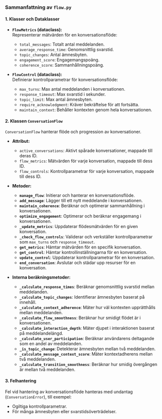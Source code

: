 ### **Sammanfattning av `flow.py`**

#### **1. Klasser och Dataklasser**

- **`FlowMetrics` (dataclass):**  
  Representerar mätvärden för en konversationsflöde:
  - `total_messages`: Totalt antal meddelanden.
  - `average_response_time`: Genomsnittlig svarstid.
  - `topic_changes`: Antal ämnesbyten.
  - `engagement_score`: Engagemangspoäng.
  - `coherence_score`: Sammanhållningspoäng.

- **`FlowControl` (dataclass):**  
  Definierar kontrollparametrar för konversationsflöde:
  - `max_turns`: Max antal meddelanden i konversationen.
  - `response_timeout`: Max svarstid i sekunder.
  - `topic_limit`: Max antal ämnesbyten.
  - `require_acknowledgment`: Kräver bekräftelse för att fortsätta.
  - `maintain_context`: Behåller kontexten genom hela konversationen.

#### **2. Klassen `ConversationFlow`**

`ConversationFlow` hanterar flöde och progression av konversationer.

- **Attribut:**
  - `active_conversations`: Aktivt spårade konversationer, mappade till deras ID.
  - `flow_metrics`: Mätvärden för varje konversation, mappade till dess ID.
  - `flow_controls`: Kontrollparametrar för varje konversation, mappade till dess ID.

- **Metoder:**
  - **`manage_flow`**: Initierar och hanterar en konversationsflöde.
  - **`add_message`**: Lägger till ett nytt meddelande i konversationen.
  - **`maintain_coherence`**: Beräknar och optimerar sammanhållning i konversationen.
  - **`optimize_engagement`**: Optimerar och beräknar engagemang i konversationen.
  - **`_update_metrics`**: Uppdaterar flödesmätvärden för en given konversation.
  - **`_check_flow_controls`**: Validerar och verkställer kontrollparametrar som `max_turns` och `response_timeout`.
  - **`get_metrics`**: Hämtar mätvärden för en specifik konversation.
  - **`get_control`**: Hämtar kontrollinställningarna för en konversation.
  - **`update_control`**: Uppdaterar kontrollparametrar för en konversation.
  - **`end_conversation`**: Avslutar och städar upp resurser för en konversation.

- **Interna beräkningsmetoder:**
  - **`_calculate_response_times`**: Beräknar genomsnittlig svarstid mellan meddelanden.
  - **`_calculate_topic_changes`**: Identifierar ämnesbyten baserat på innehåll.
  - **`_calculate_context_adherence`**: Mäter hur väl kontexten upprätthålls mellan meddelanden.
  - **`_calculate_flow_smoothness`**: Beräknar hur smidigt flödet är i konversationen.
  - **`_calculate_interaction_depth`**: Mäter djupet i interaktionen baserat på meddelandelängd.
  - **`_calculate_user_participation`**: Beräknar användarens deltagande som en andel av meddelanden.
  - **`_is_topic_change`**: Detekterar ämnesbyten mellan två meddelanden.
  - **`_calculate_message_context_score`**: Mäter kontextadherens mellan två meddelanden.
  - **`_calculate_transition_smoothness`**: Beräknar hur smidig övergången är mellan två meddelanden.

#### **3. Felhantering**

Fel vid hantering av konversationsflöde hanteras med undantag (`ConversationError`), till exempel:
- Ogiltiga kontrollparametrar.
- För många ämnesbyten eller svarstidsöverträdelser.
